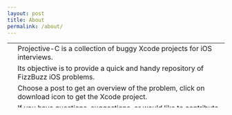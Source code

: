```yaml
---
layout: post
title: About
permalink: /about/
---
```


<table border="0" width="100%" height="150" cellspacing="50%" cellpadding="25%">

<tr>

<td class = "td-i"><i class="fa fa-bug fa-5x"></i></td>
<td>Projective-C is a collection of buggy Xcode projects for iOS interviews.</td>

</tr><tr>

<td class = "td-i"><i class="fa fa-clock-o fa-5x"></i></td>
<td>Its objective is to provide a quick and handy repository of FizzBuzz iOS problems.</td>

</tr><tr>

<td class = "td-i"><i class="fa fa-download fa-5x"></i></td>
<td>Choose a post to get an overview of the problem, click on download icon to get the Xcode project.</td>

</tr><tr>

<td class = "td-i"><i class="fa fa-question-circle fa-5x"></i></td>
<td>If you have questions, suggestions, or would like to contribute, get in touch <a href="mailto:{{ site.email }}">here</a>.</td>

</tr>
</table>